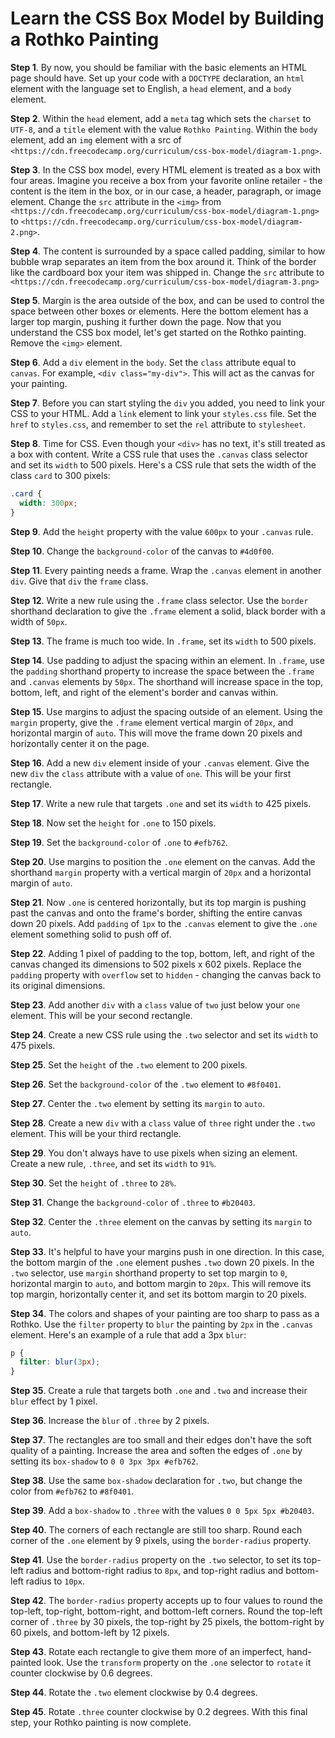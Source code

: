 # Learn the CSS Box Model by Building a Rothko Painting

**Step 1**. By now, you should be familiar with the basic elements an HTML page should have. Set up your code with a `DOCTYPE` declaration, an `html` element with the language set to English, a `head` element, and a `body` element.

**Step 2**. Within the `head` element, add a `meta` tag which sets the `charset` to `UTF-8`, and a `title` element with the value `Rothko Painting`. Within the `body` element, add an `img` element with a src of `<https://cdn.freecodecamp.org/curriculum/css-box-model/diagram-1.png>`.

**Step 3**. In the CSS box model, every HTML element is treated as a box with four areas. Imagine you receive a box from your favorite online retailer - the content is the item in the box, or in our case, a header, paragraph, or image element. Change the `src` attribute in the `<img>` from `<https://cdn.freecodecamp.org/curriculum/css-box-model/diagram-1.png>` to `<https://cdn.freecodecamp.org/curriculum/css-box-model/diagram-2.png>`.

**Step 4**. The content is surrounded by a space called padding, similar to how bubble wrap separates an item from the box around it. Think of the border like the cardboard box your item was shipped in. Change the `src` attribute to `<https://cdn.freecodecamp.org/curriculum/css-box-model/diagram-3.png>`

**Step 5**. Margin is the area outside of the box, and can be used to control the space between other boxes or elements. Here the bottom element has a larger top margin, pushing it further down the page. Now that you understand the CSS box model, let's get started on the Rothko painting. Remove the `<img>` element.

**Step 6**. Add a `div` element in the `body`. Set the `class` attribute equal to `canvas`. For example, `<div class="my-div">`. This will act as the canvas for your painting.

**Step 7**. Before you can start styling the `div` you added, you need to link your CSS to your HTML. Add a `link` element to link your `styles.css` file. Set the `href` to `styles.css`, and remember to set the `rel` attribute to `stylesheet`.

**Step 8**. Time for CSS. Even though your `<div>` has no text, it's still treated as a box with content. Write a CSS rule that uses the `.canvas` class selector and set its `width` to 500 pixels. Here's a CSS rule that sets the width of the class `card` to 300 pixels:

```css
.card {
  width: 300px;
}
```

**Step 9**. Add the `height` property with the value `600px` to your `.canvas` rule.

**Step 10**. Change the `background-color` of the canvas to `#4d0f00`.

**Step 11**. Every painting needs a frame. Wrap the `.canvas` element in another `div`. Give that `div` the `frame` class.

**Step 12**. Write a new rule using the `.frame` class selector. Use the `border` shorthand declaration to give the `.frame` element a solid, black border with a width of `50px`.

**Step 13**. The frame is much too wide. In `.frame`, set its `width` to 500 pixels.

**Step 14**. Use padding to adjust the spacing within an element. In `.frame`, use the `padding` shorthand property to increase the space between the `.frame` and `.canvas` elements by `50px`. The shorthand will increase space in the top, bottom, left, and right of the element's border and canvas within.

**Step 15**. Use margins to adjust the spacing outside of an element. Using the `margin` property, give the `.frame` element vertical margin of `20px`, and horizontal margin of `auto`. This will move the frame down 20 pixels and horizontally center it on the page.

**Step 16**. Add a new `div` element inside of your `.canvas` element. Give the new `div` the `class` attribute with a value of `one`. This will be your first rectangle.

**Step 17**. Write a new rule that targets `.one` and set its `width` to 425 pixels.

**Step 18**. Now set the `height` for `.one` to 150 pixels.

**Step 19**. Set the `background-color` of `.one` to `#efb762`.

**Step 20**. Use margins to position the `.one` element on the canvas. Add the shorthand `margin` property with a vertical margin of `20px` and a horizontal margin of `auto`.

**Step 21**. Now `.one` is centered horizontally, but its top margin is pushing past the canvas and onto the frame's border, shifting the entire canvas down 20 pixels. Add `padding` of `1px` to the `.canvas` element to give the `.one` element something solid to push off of.

**Step 22**. Adding 1 pixel of padding to the top, bottom, left, and right of the canvas changed its dimensions to 502 pixels x 602 pixels. Replace the `padding` property with `overflow` set to `hidden` - changing the canvas back to its original dimensions.

**Step 23**. Add another `div` with a `class` value of `two` just below your `one` element. This will be your second rectangle.

**Step 24**. Create a new CSS rule using the `.two` selector and set its `width` to 475 pixels.

**Step 25**. Set the `height` of the `.two` element to 200 pixels.

**Step 26**. Set the `background-color` of the `.two` element to `#8f0401`.

**Step 27**. Center the `.two` element by setting its `margin` to `auto`.

**Step 28**. Create a new `div` with a `class` value of `three` right under the `.two` element. This will be your third rectangle.

**Step 29**. You don't always have to use pixels when sizing an element. Create a new rule, `.three`, and set its `width` to `91%`.

**Step 30**. Set the `height` of `.three` to `28%`.

**Step 31**. Change the `background-color` of `.three` to `#b20403`.

**Step 32**. Center the `.three` element on the canvas by setting its `margin` to `auto`.

**Step 33**. It's helpful to have your margins push in one direction. In this case, the bottom margin of the `.one` element pushes `.two` down 20 pixels. In the `.two` selector, use `margin` shorthand property to set top margin to `0`, horizontal margin to `auto`, and bottom margin to `20px`. This will remove its top margin, horizontally center it, and set its bottom margin to 20 pixels.

**Step 34**. The colors and shapes of your painting are too sharp to pass as a Rothko. Use the `filter` property to `blur` the painting by `2px` in the `.canvas` element. Here's an example of a rule that add a 3px `blur`:

```css
p {
  filter: blur(3px);
}
```

**Step 35**. Create a rule that targets both `.one` and `.two` and increase their `blur` effect by 1 pixel.

**Step 36**. Increase the `blur` of `.three` by 2 pixels.

**Step 37**. The rectangles are too small and their edges don't have the soft quality of a painting. Increase the area and soften the edges of `.one` by setting its `box-shadow` to `0 0 3px 3px #efb762`.

**Step 38**. Use the same `box-shadow` declaration for `.two`, but change the color from `#efb762` to `#8f0401`.

**Step 39**. Add a `box-shadow` to `.three` with the values `0 0 5px 5px #b20403`.

**Step 40**. The corners of each rectangle are still too sharp. Round each corner of the `.one` element by 9 pixels, using the `border-radius` property.

**Step 41**. Use the `border-radius` property on the `.two` selector, to set its top-left radius and bottom-right radius to `8px`, and top-right radius and bottom-left radius to `10px`.

**Step 42**. The `border-radius` property accepts up to four values to round the top-left, top-right, bottom-right, and bottom-left corners. Round the top-left corner of `.three` by 30 pixels, the top-right by 25 pixels, the bottom-right by 60 pixels, and bottom-left by 12 pixels.

**Step 43**. Rotate each rectangle to give them more of an imperfect, hand-painted look. Use the `transform` property on the `.one` selector to `rotate` it counter clockwise by 0.6 degrees.

**Step 44**. Rotate the `.two` element clockwise by 0.4 degrees.

**Step 45**. Rotate `.three` counter clockwise by 0.2 degrees. With this final step, your Rothko painting is now complete.
